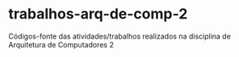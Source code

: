 # trabalhos-arq-de-comp-2
Códigos-fonte das atividades/trabalhos realizados na disciplina de Arquitetura de Computadores 2
